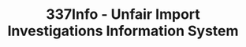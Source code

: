 ---
layout: default
bigquery: https://console.cloud.google.com/bigquery?p=patents-public-data&d=usitc_investigations&page=dataset&project=sheets-management-319211
citation: US International Trade Commission 337Info Unfair Import Investigations Information
  System
contributors: US International Trade Comission
cost: None
description: US International Trade Commission 337Info Unfair Import Investigations
  Information System contains data on investigations done under Section 337. Section
  337 declares the infringement of certain statutory intellectual property rights
  and other forms of unfair competition in import trade to be unlawful practices.
  Most Section 337 investigations involve allegations of patent or registered trademark
  infringement.
documentation: FAQ and tutorial available on the site
last_edit: 04/07/2022, 20:59:56
location: https://pubapps2.usitc.gov/337external/
maintained_by: US International Trade Comission
schema_fields:
- trademarkNumbers
- markmanHearing
- cafcAppeals
- investigationType
- patentNumber
- actualEndDateEvidHear
- ouiiAttorney
- gcAttorney
- publication_number
- dateCreated
- finalIdOnViolationDue
- actualStartDateEvidHear
- investigationTermDate
- copyrightNumbers
- teoIdDueDate
- docketNo
- title
- currentActiveALJ
- teoIdIssueDate
- scheduledStartDateEvidHear
- dateOfPublicationFrNotice
- ouiiParticipation
- currentStatus
- endDateMarkmanHearing
- lastUpdated
- finalDetViolation
- teoProceedingInvolved
- investigationNo
- id
- issueDateOtherNonFinal
- finalDetNoViolation
- complainant
- finalIdOnViolationIssue
- invUnfairAct
- patentNumbers
- scheduledEndDateEvidHear
- startDateMarkmanHearing
- targetDate
- htsNumbers
- internalRemand
- dateComplaintFiled
- respondent
- aljAssigned
- teoReliefGranted
shortname: unfair_import_investigations
tags:
- import
- legal
- trade
timeframe: 2008-2021 (prior to 2008 downloadable as a JSON file)
title: 337Info - Unfair Import Investigations Information System
uuid: 2721f5ec-e599-4890-9265-9706719fc71e
---